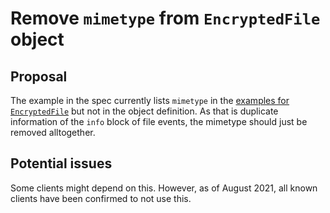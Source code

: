 # Remove `mimetype` from `EncryptedFile` object


## Proposal
The example in the spec currently lists `mimetype` in the [examples for `EncryptedFile`](https://chat.api-spec.dingshunyu.top/client_server/r0.6.1#extensions-to-m-message-msgtypes) but not in
the object definition. As that is duplicate information of the `info` block of file events, the
mimetype should just be removed alltogether.


## Potential issues
Some clients might depend on this.  However, as of August 2021, all known clients have
been confirmed to not use this.
